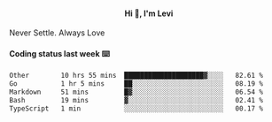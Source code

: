 <h4 style="text-align: center;">Hi 👋, I'm Levi</h4>  Never Settle. Always Love
<!---<img align="right" alt="Coding" width="300" src="https://i.pinimg.com/originals/81/17/8b/81178b47a8598f0c81c4799f2cdd4057.gif"></p> --->

#### Coding status last week ⌨️

<!--START_SECTION:waka-->

```txt
Other        10 hrs 55 mins  ████████████████████▓░░░░   82.61 %
Go           1 hr 5 mins     ██░░░░░░░░░░░░░░░░░░░░░░░   08.19 %
Markdown     51 mins         █▓░░░░░░░░░░░░░░░░░░░░░░░   06.54 %
Bash         19 mins         ▓░░░░░░░░░░░░░░░░░░░░░░░░   02.41 %
TypeScript   1 min           ░░░░░░░░░░░░░░░░░░░░░░░░░   00.17 %
```

<!--END_SECTION:waka-->
